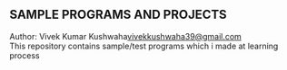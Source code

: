 ## SAMPLE PROGRAMS AND PROJECTS ##
Author: Vivek Kumar Kushwaha<vivekkushwaha39@gmail.com><br/>
This repository contains sample/test programs which i made at learning process
